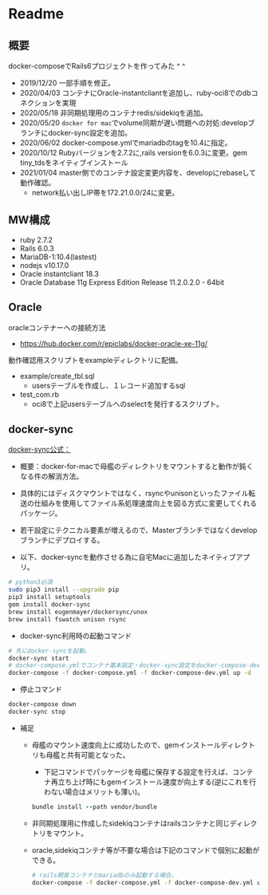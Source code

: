 # Readme

## 概要

docker-composeでRails6プロジェクトを作ってみた ^ ^

- 2019/12/20 一部手順を修正。
- 2020/04/03 コンテナにOracle-instantcliantを追加し、ruby-oci8でのdbコネクションを実現
- 2020/05/18 非同期処理用のコンテナredis/sidekiqを追加。
- 2020/05/20 `docker for mac`でvolume同期が遅い問題への対処:developブランチにdocker-sync設定を追加。
- 2020/06/02 docker-compose.ymlでmariadbのtagを10.4に指定。
- 2020/10/12 Rubyバージョンを2.7.2に,rails versionを6.0.3に変更。gem tiny_tdsをネイティブインストール
- 2021/01/04 master側でのコンテナ設定変更内容を、developにrebaseして動作確認。
  - network払い出しIP帯を172.21.0.0/24に変更。


## MW構成

- ruby 2.7.2
- Rails 6.0.3
- MariaDB-1:10.4(lastest)
- nodejs v10.17.0
- Oracle instantcliant 18.3
- Oracle Database 11g Express Edition Release 11.2.0.2.0 - 64bit

## Oracle

oracleコンテナーへの接続方法
- https://hub.docker.com/r/epiclabs/docker-oracle-xe-11g/

動作確認用スクリプトをexampleディレクトリに配備。
- example/create_tbl.sql
  - usersテーブルを作成し、１レコード追加するsql
- test_com.rb
  - oci8で上記usersテーブルへのselectを発行するスクリプト。

## docker-sync

[docker-sync公式：](https://github.com/EugenMayer/docker-sync/blob/master/README.md)
- 概要：docker-for-macで母艦のディレクトリをマウントすると動作が鈍くなる件の解消方法。
- 具体的にはディスクマウントではなく、rsyncやunisonといったファイル転送の仕組みを使用してファイル系処理速度向上を図る方式に変更してくれるパッケージ。
- 若干設定にテクニカル要素が増えるので、Masterブランチではなくdevelopブランチにデプロイする。

- 以下、docker-syncを動作させる為に自宅Macに追加したネイティブアプリ。

```bash
# python3必須
sudo pip3 install --upgrade pip
pip3 install setuptools
gem install docker-sync
brew install eugenmayer/dockersync/unox
brew install fswatch unison rsync
```

- docker-sync利用時の起動コマンド

```bash
# 先にdocker-syncを起動。
docker-sync start
# docker-compose.ymlでコンテナ基本設定・docker-sync設定をdocker-compose-devで上書きする方式。
docker-compose -f docker-compose.yml -f docker-compose-dev.yml up -d
```
- 停止コマンド

```bash
docker-compose down
docker-sync stop
```

- 補足
  - 母艦のマウント速度向上に成功したので、gemインストールディレクトリも母艦と共有可能となった。
    - 下記コマンドでパッケージを母艦に保存する設定を行えば、コンテナ再立ち上げ時にもgemインストール速度が向上する(逆にこれを行わない場合はメリットも薄い)。
    ```ruby
    bundle install --path vendor/bundle
    ```
  - 非同期処理用に作成したsidekiqコンテナはrailsコンテナと同じディレクトリをマウント。
  - oracle,sidekiqコンテナ等が不要な場合は下記のコマンドで個別に起動ができる。

    ```bash
    # rails開発コンテナとmariadbのみ起動する場合。
    docker-compose -f docker-compose.yml -f docker-compose-dev.yml up -d rails
    ```

